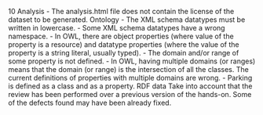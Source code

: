 10
    Analysis
        - The analysis.html file does not contain the license of the dataset to be generated.
    Ontology
        - The XML schema datatypes must be written in lowercase.
        - Some XML schema datatypes have a wrong namespace.
        - In OWL, there are object properties (where value of the property is a resource) and datatype properties (where the value of the property is a string literal, usually typed). 
        - The domain and/or range of some property is not defined.
        - In OWL, having multiple domains (or ranges) means that the domain (or range) is the intersection of all the classes.  The current definitions of properties with multiple domains are wrong.
        - Parking is defined as a class and as a property.
    RDF data
    Take into account that the review has been performed over a previous version of the hands-on. Some of the defects found may have been already fixed.
